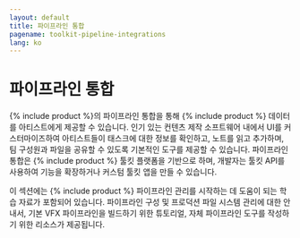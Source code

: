 ```yaml
---
layout: default
title: 파이프라인 통합
pagename: toolkit-pipeline-integrations
lang: ko
---
```


# 파이프라인 통합

{% include product %}의 파이프라인 통합을 통해 {% include product %} 데이터를 아티스트에게 제공할 수 있습니다. 인기 있는 컨텐츠 제작 소프트웨어 내에서 UI를 커스터마이즈하여 아티스트들이 태스크에 대한 정보를 확인하고, 노트를 읽고 추가하며, 팀 구성원과 파일을 공유할 수 있도록 기본적인 도구를 제공할 수 있습니다. 파이프라인 통합은 {% include product %} 툴킷 플랫폼을 기반으로 하며, 개발자는 툴킷 API를 사용하여 기능을 확장하거나 커스텀 툴킷 앱을 만들 수 있습니다.

이 섹션에는 {% include product %} 파이프라인 관리를 시작하는 데 도움이 되는 학습 자료가 포함되어 있습니다. 파이프라인 구성 및 프로덕션 파일 시스템 관리에 대한 안내서, 기본 VFX 파이프라인을 빌드하기 위한 튜토리얼, 자체 파이프라인 도구를 작성하기 위한 리소스가 제공됩니다.
